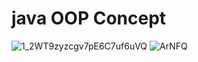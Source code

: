 # java OOP Concept
![1_2WT9zyzcgv7pE6C7uf6uVQ](https://user-images.githubusercontent.com/109952575/208123708-30df7283-b1d1-4b04-aaf5-9e19cc92f534.gif) ![ArNFQ](https://user-images.githubusercontent.com/109952575/208307495-acb62ea6-b54d-4bde-9a9c-bb01ea1c2b3d.gif)


